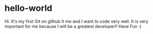 # hello-world
Hi. It's my first Git on github
It me and I want to code very well. It is very important for me because I will be a greatest developer!! Have Fun :)

